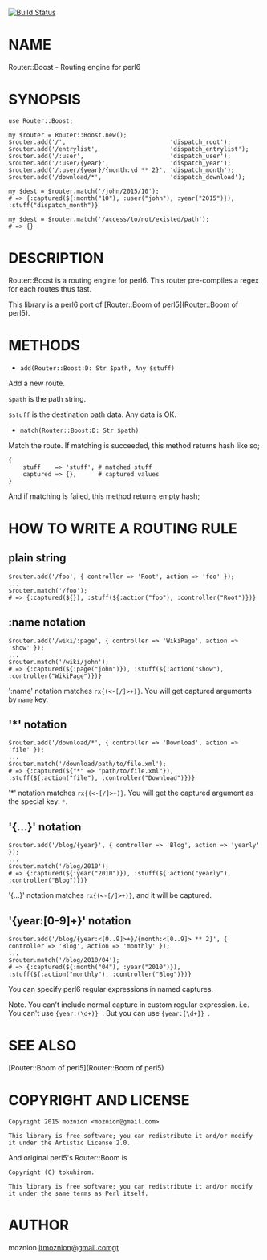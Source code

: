 [![Build Status](https://travis-ci.org/moznion/p6-Router-Boost.svg?branch=master)](https://travis-ci.org/moznion/p6-Router-Boost)

NAME
====

Router::Boost - Routing engine for perl6

SYNOPSIS
========

    use Router::Boost;

    my $router = Router::Boost.new();
    $router.add('/',                             'dispatch_root');
    $router.add('/entrylist',                    'dispatch_entrylist');
    $router.add('/:user',                        'dispatch_user');
    $router.add('/:user/{year}',                 'dispatch_year');
    $router.add('/:user/{year}/{month:\d ** 2}', 'dispatch_month');
    $router.add('/download/*',                   'dispatch_download');

    my $dest = $router.match('/john/2015/10');
    # => {:captured(${:month("10"), :user("john"), :year("2015")}), :stuff("dispatch_month")}

    my $dest = $router.match('/access/to/not/existed/path');
    # => {}

DESCRIPTION
===========

Router::Boost is a routing engine for perl6. This router pre-compiles a regex for each routes thus fast.

This library is a perl6 port of [Router::Boom of perl5](Router::Boom of perl5).

METHODS
=======

  * `add(Router::Boost:D: Str $path, Any $stuff)`

Add a new route.

`$path` is the path string.

`$stuff` is the destination path data. Any data is OK.

  * `match(Router::Boost:D: Str $path)`

Match the route. If matching is succeeded, this method returns hash like so;

    {
        stuff    => 'stuff', # matched stuff
        captured => {},      # captured values
    }

And if matching is failed, this method returns empty hash;

HOW TO WRITE A ROUTING RULE
===========================

plain string
------------

    $router.add('/foo', { controller => 'Root', action => 'foo' });
    ...
    $router.match('/foo');
    # => {:captured(${}), :stuff(${:action("foo"), :controller("Root")})}

:name notation
--------------

    $router.add('/wiki/:page', { controller => 'WikiPage', action => 'show' });
    ...
    $router.match('/wiki/john');
    # => {:captured(${:page("john")}), :stuff(${:action("show"), :controller("WikiPage")})}

':name' notation matches `rx{(<-[/]>+)}`. You will get captured arguments by `name` key.

'*' notation
------------

    $router.add('/download/*', { controller => 'Download', action => 'file' });
    ...
    $router.match('/download/path/to/file.xml');
    # => {:captured(${"*" => "path/to/file.xml"}), :stuff(${:action("file"), :controller("Download")})}

'*' notation matches `rx{(<-[/]>+)}`. You will get the captured argument as the special key: `*`.

'{...}' notation
----------------

    $router.add('/blog/{year}', { controller => 'Blog', action => 'yearly' });
    ...
    $router.match('/blog/2010');
    # => {:captured(${:year("2010")}), :stuff(${:action("yearly"), :controller("Blog")})}

'{...}' notation matches `rx{(<-[/]>+)}`, and it will be captured.

'{year:[0-9]+}' notation
------------------------

    $router.add('/blog/{year:<[0..9]>+}/{month:<[0..9]> ** 2}', { controller => 'Blog', action => 'monthly' });
    ...
    $router.match('/blog/2010/04');
    # => {:captured(${:month("04"), :year("2010")}), :stuff(${:action("monthly"), :controller("Blog")})}

You can specify perl6 regular expressions in named captures.

Note. You can't include normal capture in custom regular expression. i.e. You can't use `{year:(\d+)} `. But you can use `{year:[\d+]} `.

SEE ALSO
========

[Router::Boom of perl5](Router::Boom of perl5)

COPYRIGHT AND LICENSE
=====================

    Copyright 2015 moznion <moznion@gmail.com>

    This library is free software; you can redistribute it and/or modify it under the Artistic License 2.0.

And original perl5's Router::Boom is

    Copyright (C) tokuhirom.

    This library is free software; you can redistribute it and/or modify
    it under the same terms as Perl itself.

AUTHOR
======

moznion ltmoznion@gmail.comgt
